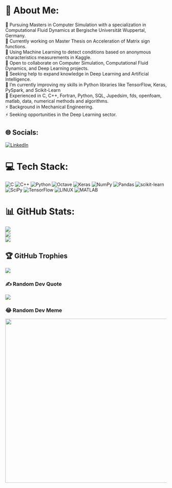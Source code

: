 # 💫 About Me:
🔭 Pursuing Masters in Computer Simulation with a specialization in Computational Fluid Dynamics at Bergische Universität Wuppertal, Germany.<br>🔭 Currently working on Master Thesis on Acceleration of Matrix sign functions.<br>🔭 Using Machine Learning to detect conditions based on anonymous characteristics measurements in Kaggle.<br>👯 Open to collaborate on Computer Simulation, Computational Fluid Dynamics, and Deep Learning projects.<br>🤝 Seeking help to expand knowledge in Deep Learning and Artificial Intelligence.<br>🌱 I’m currently improving my skills in Python libraries like TensorFlow, Keras, PySpark, and Scikit-Learn<br>💬 Experienced in C, C++, Fortran, Python, SQL, Jupedsim, fds, openfoam, matlab, data, numerical methods and algorithms. <br>⚡ Background in Mechanical Engineering. <br>⚡ Seeking opportunities in the Deep Learning sector.


## 🌐 Socials:
[![LinkedIn](https://img.shields.io/badge/LinkedIn-%230077B5.svg?logo=linkedin&logoColor=white)](https://linkedin.com/in/jay-karippacheril-jacob-434b03140)  

# 💻 Tech Stack:
![C](https://img.shields.io/badge/c-%2300599C.svg?style=flat&logo=c&logoColor=white) ![C++](https://img.shields.io/badge/c++-%2300599C.svg?style=flat&logo=c%2B%2B&logoColor=white) ![Python](https://img.shields.io/badge/python-3670A0?style=flat&logo=python&logoColor=ffdd54) ![Octave](https://img.shields.io/badge/OCTAVE-darkblue?style=flat&logo=octave&logoColor=fcd683) ![Keras](https://img.shields.io/badge/Keras-%23D00000.svg?style=flat&logo=Keras&logoColor=white) ![NumPy](https://img.shields.io/badge/numpy-%23013243.svg?style=flat&logo=numpy&logoColor=white) ![Pandas](https://img.shields.io/badge/pandas-%23150458.svg?style=flat&logo=pandas&logoColor=white) ![scikit-learn](https://img.shields.io/badge/scikit--learn-%23F7931E.svg?style=flat&logo=scikit-learn&logoColor=white) ![SciPy](https://img.shields.io/badge/SciPy-%230C55A5.svg?style=flat&logo=scipy&logoColor=%white) ![TensorFlow](https://img.shields.io/badge/TensorFlow-%23FF6F00.svg?style=flat&logo=TensorFlow&logoColor=white) ![LINUX](https://img.shields.io/badge/Linux-FCC624?style=flat&logo=linux&logoColor=black) ![MATLAB](https://img.shields.io/badge/MATLAB-%23FF8000.svg?style=flat&logo=Mathworks&logoColor=white)

# 📊 GitHub Stats:
![](https://github-readme-stats.vercel.app/api?username=jaykarippacheriljacob&theme=dracula&hide_border=true&include_all_commits=true&count_private=true&v=2)<br/>
![](https://github-readme-streak-stats.herokuapp.com/?user=jaykarippacheriljacob&theme=dracula&hide_border=true&count_private=true&v=2)<br/>
![](https://github-readme-stats.vercel.app/api/top-langs/?username=jaykarippacheriljacob&theme=dracula&hide_border=true&include_all_commits=true&count_private=true&layout=compact&v=2)

## 🏆 GitHub Trophies
![](https://github-profile-trophy.vercel.app/?username=jaykarippacheriljacob&theme=dracula&no-frame=true&no-bg=false&margin-w=4)

### ✍️ Random Dev Quote
![](https://quotes-github-readme.vercel.app/api?type=horizontal&theme=tokyonight)

### 😂 Random Dev Meme
<img src="https://rm.up.railway.app/" width="512px"/>

<!-- Proudly created with GPRM ( https://gprm.itsvg.in ) -->
